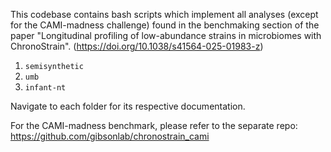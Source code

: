 This codebase contains bash scripts which implement all analyses (except for the CAMI-madness challenge) found in the 
benchmaking section of the paper "Longitudinal profiling of low-abundance strains in microbiomes with ChronoStrain".
(https://doi.org/10.1038/s41564-025-01983-z)

1. `semisynthetic`
2. `umb`
3. `infant-nt`

Navigate to each folder for its respective documentation.

For the CAMI-madness benchmark, please refer to the separate repo: https://github.com/gibsonlab/chronostrain_cami
